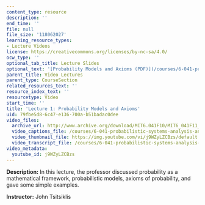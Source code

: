 ```yaml
---
content_type: resource
description: ''
end_time: ''
file: null
file_size: '118062027'
learning_resource_types:
- Lecture Videos
license: https://creativecommons.org/licenses/by-nc-sa/4.0/
ocw_type: ''
optional_tab_title: Lecture Slides
optional_text: '[Probability Models and Axioms (PDF)](/courses/6-041-probabilistic-systems-analysis-and-applied-probability-fall-2010/resources/mit6_041f10_l01)'
parent_title: Video Lectures
parent_type: CourseSection
related_resources_text: ''
resource_index_text: ''
resourcetype: Video
start_time: ''
title: 'Lecture 1: Probability Models and Axioms'
uid: 79fbe5d8-6c47-e136-700a-b51badac0dee
video_files:
  archive_url: http://www.archive.org/download/MIT6.041F10/MIT6_041F11_lec01_300k.mp4
  video_captions_file: /courses/6-041-probabilistic-systems-analysis-and-applied-probability-fall-2010/acc5eb69c9965c95a173fba91252bcc7_j9WZyLZCBzs.vtt
  video_thumbnail_file: https://img.youtube.com/vi/j9WZyLZCBzs/default.jpg
  video_transcript_file: /courses/6-041-probabilistic-systems-analysis-and-applied-probability-fall-2010/21beab4c30e10f999587d5af5b0b47c4_j9WZyLZCBzs.pdf
video_metadata:
  youtube_id: j9WZyLZCBzs
---
```


**Description:** In this lecture, the professor discussed probability as a mathematical framework, probabilistic models, axioms of probability, and gave some simple examples.

**Instructor:** John Tsitsiklis

